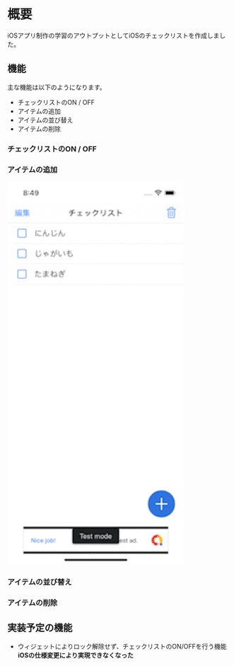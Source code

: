 # 概要
iOSアプリ制作の学習のアウトプットとしてiOSのチェックリストを作成しました。

## 機能
主な機能は以下のようになります。
- チェックリストのON / OFF
- アイテムの追加
- アイテムの並び替え
- アイテムの削除

### チェックリストのON / OFF
### アイテムの追加
![add](https://github.com/TEL-tel/checkList-iOS/blob/main/Assets/CheckList_check.gif)
### アイテムの並び替え
### アイテムの削除

## 実装予定の機能
- ウィジェットによりロック解除せず、チェックリストのON/OFFを行う機能<br>**iOSの仕様変更により実現できなくなった**

